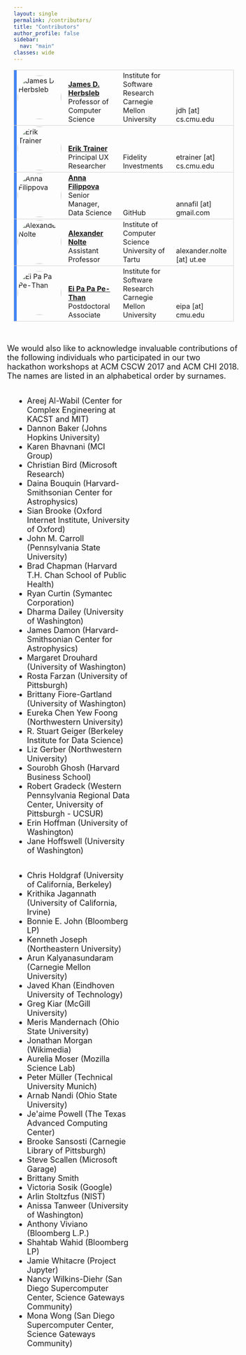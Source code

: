 ```yaml
---
layout: single
permalink: /contributors/
title: "Contributors"
author_profile: false
sidebar:
  nav: "main"
classes: wide
---
```

<style>
.td {
  vertical-align: bottom;
}
.ver-line {
    position: absolute;
    display: inline-block;
    height: 100%;
    width: 6px;
    left: 0;
    top:0
}
.ver-color-1 {
    background: #4285F4;
}
.ver-color-2 {
    background:#3b99a7;
}
.ver-color-3 {
    background:#78C257;
}
.ver-color-4 {
    background:#F4B400;
}
.ver-color-5 {
    background:#DB4437;
}
.ver-cell.ver-has-bar {
    position:relative
}
img {
  border-radius: 50%;
}
.row {
  margin-right: -15px;
  margin-left: -15px;
  text-align: left;
}
.col {
  position: relative;
  min-height: 1px;
  padding-right: 15px;
  padding-left: 15px;
  float: left;
  width: 50%;
  text-align: left;
}
.tr-con {
  vertical-align: top;
  border-bottom: 1px solid #eeeeee;
}
.td-con-1 {
  width: 20%;
  float: left;
}
.td-con-2 {
  width: 30%;
  float: left;
}
</style>
<div>
<table style="width:100%; margin-left:auto; margin-right:auto;">
<tr style="border: 1px solid #d3d3d3;">
  <td class="ver-cell ver-has-bar">
    <span class="ver-line ver-color-1"></span>
    <img src="/hackathon-planning-kit/images/jherbsleb.jpg" alt="James D Herbsleb" style="width:100px;height:100px;">
  </td>
  <td style="vertical-align: bottom;">
    <a href="https://herbsleb.org/"><strong>James D. Herbsleb</strong></a><br>Professor of Computer Science
  </td>
  <td style="vertical-align: bottom;">Institute for Software Research<br>Carnegie Mellon University</td>
  <td style="vertical-align: bottom;">jdh [at] cs.cmu.edu</td>
</tr>
<tr style="border: 1px solid #d3d3d3; align:bottom">
  <td class="ver-cell ver-has-bar">
    <span class="ver-line ver-color-1"></span>
    <img src="/hackathon-planning-kit/images/erik.jpg" alt="Erik Trainer" style="width:100px;height:100px;">
  </td>
  <td style="vertical-align: bottom;">
    <a href="https://www.cs.cmu.edu/~etrainer/"><strong>Erik Trainer</strong></a><br>Principal UX Researcher
  </td>
  <td style="vertical-align: bottom;">Fidelity Investments</td>
  <td style="vertical-align: bottom;">etrainer [at] cs.cmu.edu</td>
</tr>
<tr style="border: 1px solid #d3d3d3; align:bottom">
  <td class="ver-cell ver-has-bar">
    <span class="ver-line ver-color-1"></span>
    <img src="/hackathon-planning-kit/images/afilippova.jpg" alt="Anna Filippova" style="width:100px;height:100px;">
  </td>
  <td style="vertical-align: bottom;"><a href="https://www.linkedin.com/in/annafilippova"><strong>Anna Filippova</strong></a><br>Senior Manager, Data Science</td>
  <td style="vertical-align: bottom;">GitHub</td>
  <td style="vertical-align: bottom;">annafil [at] gmail.com</td>
</tr>
<tr style="border: 1px solid #d3d3d3; align:bottom">
  <td class="ver-cell ver-has-bar">
    <span class="ver-line ver-color-1"></span>
    <img src="/hackathon-planning-kit/images/anolte.jpg" alt="Alexander Nolte" style="width:100px;height:100px;">
  </td>
  <td style="vertical-align: bottom;"><a href="http://www.anolte.com"><strong>Alexander Nolte</strong></a><br>Assistant Professor</td>
  <td style="vertical-align: bottom;">Institute of Computer Science<br>University of Tartu</td>
  <td style="vertical-align: bottom;">alexander.nolte [at] ut.ee</td>
</tr>
<tr style="border: 1px solid #d3d3d3; align:bottom">
  <td class="ver-cell ver-has-bar">
    <span class="ver-line ver-color-1"></span>
    <img src="/hackathon-planning-kit/images/eipa.jpg" alt="Ei Pa Pa Pe-Than" style="width:100px;height:100px;">
  </td>
  <td style="vertical-align: bottom;"><a href="https://eipapa.github.io/"><strong>Ei Pa Pa Pe-Than</strong></a><br>Postdoctoral Associate</td>
  <td style="vertical-align: bottom;">Institute for Software Research<br>Carnegie Mellon University</td>
  <td style="vertical-align: bottom;">eipa [at] cmu.edu</td>
</tr>
</table>
</div>
<br>
<div class="row">
<p style="font-size: 18px;">We would also like to acknowledge invaluable contributions of the following individuals who participated in our two hackathon workshops at ACM CSCW 2017 and ACM CHI 2018. The names are listed in an alphabetical order by surnames.</p>
  <div class="col">
    <ul style="font-size: 18px;">
      <li>Areej Al-Wabil (Center for Complex Engineering at KACST and MIT)</li>
      <li>Dannon Baker (Johns Hopkins University)</li>
      <li>Karen Bhavnani (MCI Group)</li>
      <li>Christian Bird (Microsoft Research)</li>
      <li>Daina Bouquin (Harvard-Smithsonian Center for Astrophysics)</li>
      <li>Sian Brooke (Oxford Internet Institute, University of Oxford)</li>
      <li>John M. Carroll (Pennsylvania State University)</li>
      <li>Brad Chapman (Harvard T.H. Chan School of Public Health)</li>
      <li>Ryan Curtin (Symantec Corporation)</li>
      <li>Dharma Dailey (University of Washington)</li>
      <li>James Damon (Harvard-Smithsonian Center for Astrophysics)</li>
      <li>Margaret Drouhard (University of Washington)</li>
      <li>Rosta Farzan (University of Pittsburgh)</li>
      <li>Brittany Fiore-Gartland (University of Washington)</li>
      <li>Eureka Chen Yew Foong (Northwestern University)</li>
      <li>R. Stuart Geiger (Berkeley Institute for Data Science)</li>
      <li>Liz Gerber (Northwestern University)</li>
      <li>Sourobh Ghosh (Harvard Business School)</li>
      <li>Robert Gradeck (Western Pennsylvania Regional Data Center, University of Pittsburgh - UCSUR)</li>
      <li>Erin Hoffman (University of Washington)</li>
      <li>Jane Hoffswell (University of Washington)</li>
    </ul>
  </div>
  <div class="col">
    <ul style="font-size: 18px;">
      <li>Chris Holdgraf (University of California, Berkeley)</li>
      <li>Krithika Jagannath (University of California, Irvine)</li>
      <li>Bonnie E. John (Bloomberg LP)</li>
      <li>Kenneth Joseph (Northeastern University)</li>
      <li>Arun Kalyanasundaram (Carnegie Mellon University)</li>
      <li>Javed Khan (Eindhoven University of Technology)</li>
      <li>Greg Kiar (McGill University)</li>
      <li>Meris Mandernach (Ohio State University)</li>
      <li>Jonathan Morgan (Wikimedia)</li>
      <li>Aurelia Moser (Mozilla Science Lab)</li>
      <li>Peter Müller (Technical University Munich)</li>
      <li>Arnab Nandi (Ohio State University)</li>
      <li>Je'aime Powell (The Texas Advanced Computing Center)</li>
      <li>Brooke Sansosti (Carnegie Library of Pittsburgh)</li>
      <li>Steve Scallen (Microsoft Garage)</li>
      <li>Brittany Smith</li>
      <li>Victoria Sosik (Google)</li>
      <li>Arlin Stoltzfus (NIST)</li>
      <li>Anissa Tanweer (University of Washington)</li>
      <li>Anthony Viviano (Bloomberg L.P.)</li>
      <li>Shahtab Wahid (Bloomberg LP)</li>
      <li>Jamie Whitacre (Project Jupyter)</li>
      <li>Nancy Wilkins-Diehr (San Diego Supercomputer Center, Science Gateways Community)</li>
      <li>Mona Wong (San Diego Supercomputer Center, Science Gateways Community)</li>
    </ul>
  </div>
</div>

<!-- <table style="width: 100%;">
  <th class="td-con-1">Name</th>
  <th class="td-con-1">Institution</th>
  <tr style="vertical-align: top; border-bottom: 1px solid #eeeeee; border-top: 1px solid #eeeeee;">
    <td class="td-con-1">Areej Al-Wabil</td>
    <td class="td-con-2">Center for Complex Engineering at KACST and MIT</td>
  </tr>
  <tr class="tr-con">
    <td class="td-con-1">Dannon Baker</td>
    <td class="td-con-2">Johns Hopkins University</td>
  </tr>
  <tr class="tr-con">
    <td class="td-con-1">Karen Bhavnani</td>
    <td class="td-con-2">MCI Group</td>
  </tr>
  <tr class="tr-con">
    <td class="td-con-1">Christian Bird</td>
    <td class="td-con-2">Microsoft Research</td>
  </tr>
  <tr class="tr-con">
    <td class="td-con-1">Daina Bouquin</td>
    <td class="td-con-2">Harvard-Smithsonian Center for Astrophysics</td>
  </tr>
  <tr class="tr-con">
    <td class="td-con-1">Sian Brooke</td>
    <td class="td-con-2">Oxford Internet Institute, University of Oxford</td>
  </tr>
  <tr class="tr-con">
    <td class="td-con-1">John M. Carroll</td>
    <td class="td-con-2">Pennsylvania State University</td>
  </tr>
  <tr class="tr-con">
    <td class="td-con-1">Brad Chapman</td>
    <td class="td-con-2">Harvard T.H. Chan School of Public Health</td>
  </tr>
  <tr class="tr-con">
    <td class="td-con-1">Ryan Curtin</td>
    <td class="td-con-2">Symantec Corporation</td>
  </tr>
  <tr class="tr-con">
    <td class="td-con-1">Dharma Dailey</td>
    <td class="td-con-2">University of Washington</td>
  </tr>
  <tr class="tr-con">
    <td class="td-con-1">James Damon</td>
    <td class="td-con-2">Harvard-Smithsonian Center for Astrophysics</td>
  </tr>
  <tr class="tr-con">
    <td class="td-con-1">Margaret Drouhard</td>
    <td class="td-con-2">University of Washington</td>
  </tr>
  <tr class="tr-con">
    <td class="td-con-1">Rosta Farzan</td>
    <td class="td-con-2">University of Pittsburgh</td>
  </tr>
  <tr class="tr-con">
    <td class="td-con-1">Brittany Fiore-Gartland</td>
    <td class="td-con-2">University of Washington</td>
  </tr>
  <tr class="tr-con">
    <td class="td-con-1">Eureka Chen Yew Foong</td>
    <td class="td-con-2">Northwestern University</td>
  </tr>
  <tr class="tr-con">
    <td class="td-con-1">R. Stuart Geiger</td>
    <td class="td-con-2">Berkeley Institute for Data Science</td>
  </tr>
  <tr class="tr-con">
    <td class="td-con-1">Liz Gerber</td>
    <td class="td-con-2">Northwestern University</td>
  </tr>
  <tr class="tr-con">
    <td class="td-con-1">Sourobh Ghosh</td>
    <td class="td-con-2">Harvard Business School</td>
  </tr>
  <tr class="tr-con">
    <td class="td-con-1">Robert Gradeck</td>
    <td class="td-con-2">Western Pennsylvania Regional Data Center, University of Pittsburgh - UCSUR</td>
  </tr>
  <tr class="tr-con">
    <td class="td-con-1">Erin Hoffman</td>
    <td class="td-con-2">University of Washington</td>
  </tr>
  <tr class="tr-con">
    <td class="td-con-1">Jane Hoffswell</td>
    <td class="td-con-2">University of Washington</td>
  </tr>
  <tr class="tr-con">
    <td class="td-con-1">Chris Holdgraf</td>
    <td class="td-con-2">University of California, Berkeley</td>
  </tr>
</table>

	<td style="vertical-align: top; width:50%">
    Krithika Jagannath (University of California, Irvine)<br>
    Bonnie E. John (Bloomberg LP)<br>
    Kenneth Joseph (Northeastern University)<br>
    Arun Kalyanasundaram (Carnegie Mellon University)<br>
    Javed Khan (Eindhoven University of Technology)<br>
    Greg Kiar (McGill University)<br>
    Meris Mandernach (Ohio State University)<br>
    Jonathan Morgan (Wikimedia)<br>
    Aurelia Moser (Mozilla Science Lab)<br>
    Peter Müller (Technical University Munich)<br>
    Arnab Nandi (Ohio State University)<br>
    Je'aime Powell (The Texas Advanced Computing Center)<br>
    Brooke Sansosti (Carnegie Library of Pittsburgh)<br>
    Steve Scallen (Microsoft Garage)<br>
    Brittany Smith<br>
    Victoria Sosik (Google)<br>
    Arlin Stoltzfus (NIST)<br>
    Anissa Tanweer (University of Washington)<br>
    Anthony Viviano (Bloomberg L.P.)<br>
    Shahtab Wahid (Bloomberg LP)<br>
    Jamie Whitacre (Project Jupyter)<br>
    Nancy Wilkins-Diehr (San Diego Supercomputer Center, Science Gateways Community)<br>
    Mona Wong (San Diego Supercomputer Center, Science Gateways Community)<br>
    </td> -->

